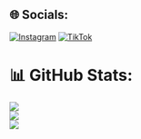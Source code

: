 ## 🌐 Socials:
 [![Instagram](https://img.shields.io/badge/Instagram-%23E4405F.svg?logo=Instagram&logoColor=white)](https://www.instagram.com/zakkimuadzin/?igshid=YmMyMTA2M2Y%3D) [![TikTok](https://img.shields.io/badge/TikTok-%23000000.svg?logo=TikTok&logoColor=white)](https://tiktok.com/@zakkiiiganteng)

# 📊 GitHub Stats:
![](https://github-readme-stats.vercel.app/api?username=zakkoy67&theme=dark&hide_border=false&include_all_commits=false&count_private=false)<br/>
![](https://github-readme-streak-stats.herokuapp.com/?user=zakkoy67&theme=dark&hide_border=false)<br/>
![](https://github-readme-stats.vercel.app/api/top-langs/?username=zakkoy67&theme=dark&hide_border=false&include_all_commits=false&count_private=false&layout=compact)

